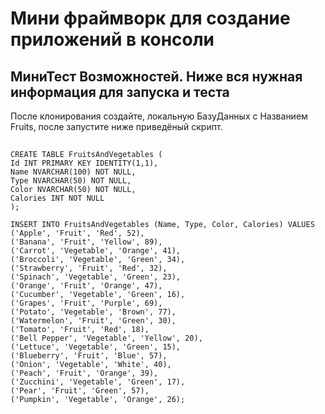 # **Мини фраймворк для создание приложений в консоли**
## МиниТест Возможностей. Ниже вся нужная информация для запуска и теста

После клонирования создайте, локальную БазуДанных 
c Названием Fruits, после запустите ниже приведёный скрипт. 
##
```
CREATE TABLE FruitsAndVegetables ( 
Id INT PRIMARY KEY IDENTITY(1,1), 
Name NVARCHAR(100) NOT NULL, 
Type NVARCHAR(50) NOT NULL, 
Color NVARCHAR(50) NOT NULL, 
Calories INT NOT NULL 
); 

INSERT INTO FruitsAndVegetables (Name, Type, Color, Calories) VALUES
('Apple', 'Fruit', 'Red', 52),
('Banana', 'Fruit', 'Yellow', 89),
('Carrot', 'Vegetable', 'Orange', 41),
('Broccoli', 'Vegetable', 'Green', 34),
('Strawberry', 'Fruit', 'Red', 32),
('Spinach', 'Vegetable', 'Green', 23),
('Orange', 'Fruit', 'Orange', 47),
('Cucumber', 'Vegetable', 'Green', 16),
('Grapes', 'Fruit', 'Purple', 69),
('Potato', 'Vegetable', 'Brown', 77),
('Watermelon', 'Fruit', 'Green', 30),
('Tomato', 'Fruit', 'Red', 18),
('Bell Pepper', 'Vegetable', 'Yellow', 20),
('Lettuce', 'Vegetable', 'Green', 15),
('Blueberry', 'Fruit', 'Blue', 57),
('Onion', 'Vegetable', 'White', 40),
('Peach', 'Fruit', 'Orange', 39),
('Zucchini', 'Vegetable', 'Green', 17),
('Pear', 'Fruit', 'Green', 57),
('Pumpkin', 'Vegetable', 'Orange', 26);
```
